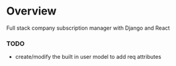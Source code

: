 # Overview

Full stack company subscription manager with Django and React

### TODO
- create/modify the built in user model to add req attributes
